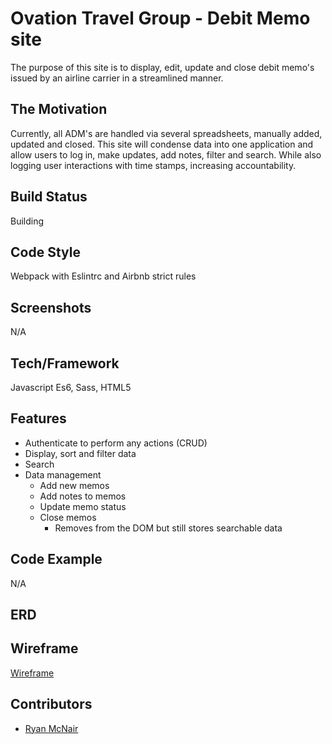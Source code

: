 # Ovation Travel Group - Debit Memo site
The purpose of this site is to display, edit, update and close debit memo's issued by an airline carrier in a streamlined manner.

## The Motivation
Currently, all ADM's are handled via several spreadsheets, manually added, updated and closed. This site will condense data into one application and allow users to log in, make updates, add notes, filter and search. While also logging user interactions with time stamps, increasing accountability. 

## Build Status
Building

## Code Style
Webpack with Eslintrc and Airbnb strict rules

## Screenshots
N/A

## Tech/Framework
Javascript Es6, Sass, HTML5

## Features
* Authenticate to perform any actions (CRUD)
* Display, sort and filter data
* Search
* Data management
  * Add new memos
  * Add notes to memos
  * Update memo status
  * Close memos 
    * Removes from the DOM but still stores searchable data

## Code Example
N/A

## ERD

## Wireframe
[Wireframe](https://www.figma.com/file/o6mvdWsM0yqf8tpuu0Sqib/Ovation-Debit-Memos-Site?node-id=0%3A1)

## Contributors
* [Ryan McNair](https://github.com/ryanmcnair)
